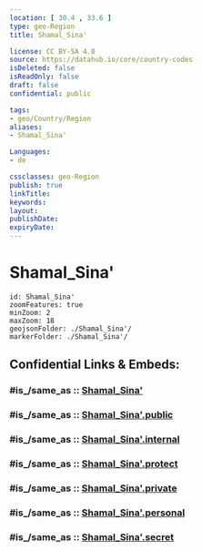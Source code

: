 ```yaml
---
location: [ 30.4 , 33.6 ] 
type: geo-Region
title: Shamal_Sina'

license: CC BY-SA 4.0
source: https://datahub.io/core/country-codes
isDeleted: false
isReadOnly: false
draft: false
confidential: public

tags:
- geo/Country/Region
aliases:
- Shamal_Sina'

Languages:
- de

cssclasses: geo-Region
publish: true
linkTitle: 
keywords: 
layout: 
publishDate: 
expiryDate: 
---
```


# Shamal_Sina'

```leaflet
id: Shamal_Sina'
zoomFeatures: true 
minZoom: 2 
maxZoom: 18
geojsonFolder: ./Shamal_Sina'/
markerFolder: ./Shamal_Sina'/
```


## Confidential Links & Embeds: 

### #is_/same_as :: [Shamal_Sina'](/_Standards/Earth/Continent/Africa/Africa~North/Egypt/governorates~Egypt/Shamal_Sina'.md) 

### #is_/same_as :: [Shamal_Sina'.public](/_public/Earth/Continent/Africa/Africa~North/Egypt/governorates~Egypt/Shamal_Sina'.public.md) 

### #is_/same_as :: [Shamal_Sina'.internal](/_internal/Earth/Continent/Africa/Africa~North/Egypt/governorates~Egypt/Shamal_Sina'.internal.md) 

### #is_/same_as :: [Shamal_Sina'.protect](/_protect/Earth/Continent/Africa/Africa~North/Egypt/governorates~Egypt/Shamal_Sina'.protect.md) 

### #is_/same_as :: [Shamal_Sina'.private](/_private/Earth/Continent/Africa/Africa~North/Egypt/governorates~Egypt/Shamal_Sina'.private.md) 

### #is_/same_as :: [Shamal_Sina'.personal](/_personal/Earth/Continent/Africa/Africa~North/Egypt/governorates~Egypt/Shamal_Sina'.personal.md) 

### #is_/same_as :: [Shamal_Sina'.secret](/_secret/Earth/Continent/Africa/Africa~North/Egypt/governorates~Egypt/Shamal_Sina'.secret.md)


